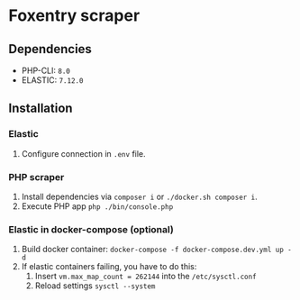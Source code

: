 # Foxentry scraper

## Dependencies
- PHP-CLI: `8.0`
- ELASTIC: `7.12.0`

## Installation

### Elastic
1. Configure connection in `.env` file.

### PHP scraper
1. Install dependencies via `composer i` or `./docker.sh composer i`.
1. Execute PHP app `php ./bin/console.php`

### Elastic in docker-compose (optional)
1. Build docker container: `docker-compose -f docker-compose.dev.yml up -d`
2. If elastic containers failing, you have to do this:
    1. Insert `vm.max_map_count = 262144` into the `/etc/sysctl.conf`
    2. Reload settings `sysctl --system`